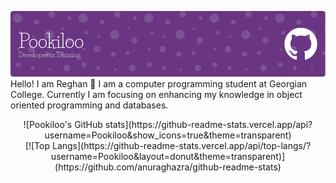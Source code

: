 [![MasterHead](https://github.com/Pookiloo/Pookiloo/blob/main/github-header-image.png?raw=true)](https://github.com/Pookiloo)
Hello! I am Reghan 👋
I am a computer programming student at Georgian College. Currently I am focusing on enhancing my knowledge in object oriented programming and databases.<br>
<p align="center">![Pookiloo's GitHub stats](https://github-readme-stats.vercel.app/api?username=Pookiloo&show_icons=true&theme=transparent)<br>
[![Top Langs](https://github-readme-stats.vercel.app/api/top-langs/?username=Pookiloo&layout=donut&theme=transparent)](https://github.com/anuraghazra/github-readme-stats)</p>
